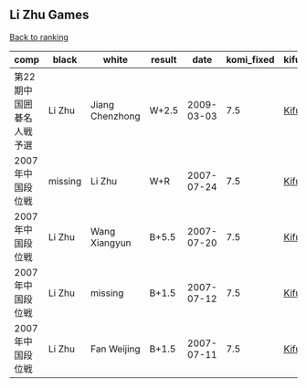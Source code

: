 ## Li Zhu Games

[Back to ranking](../../index.md)




| **comp** | **black** | **white** | **result** | **date** | **komi_fixed** | **kifu** | 
| --- | --- | --- | --- | --- | --- | --- |
| 第22期中国囲碁名人戦予選 | Li Zhu | Jiang Chenzhong | W+2.5 | 2009-03-03 | 7.5 | [Kifu](https://kifudepot.net/kifucontents.php?id=LAcWPlrWyzYWvpV%2FTRobkQ%3D%3D) | 
| 2007年中国段位戦 | missing | Li Zhu | W+R | 2007-07-24 | 7.5 | [Kifu](https://kifudepot.net/kifucontents.php?id=yvbNkMQx4I9ESkXsJGCg0Q%3D%3D) | 
| 2007年中国段位戦 | Li Zhu | Wang Xiangyun | B+5.5 | 2007-07-20 | 7.5 | [Kifu](https://kifudepot.net/kifucontents.php?id=DUao0eRCfBlF68ciUU8Y6w%3D%3D) | 
| 2007年中国段位戦 | Li Zhu | missing | B+1.5 | 2007-07-12 | 7.5 | [Kifu](https://kifudepot.net/kifucontents.php?id=THtnp53LPJ%2BAHoFSTUvQyQ%3D%3D) | 
| 2007年中国段位戦 | Li Zhu | Fan Weijing | B+1.5 | 2007-07-11 | 7.5 | [Kifu](https://kifudepot.net/kifucontents.php?id=Rhjx7z2Rbaj597VMA6z1zg%3D%3D) |




